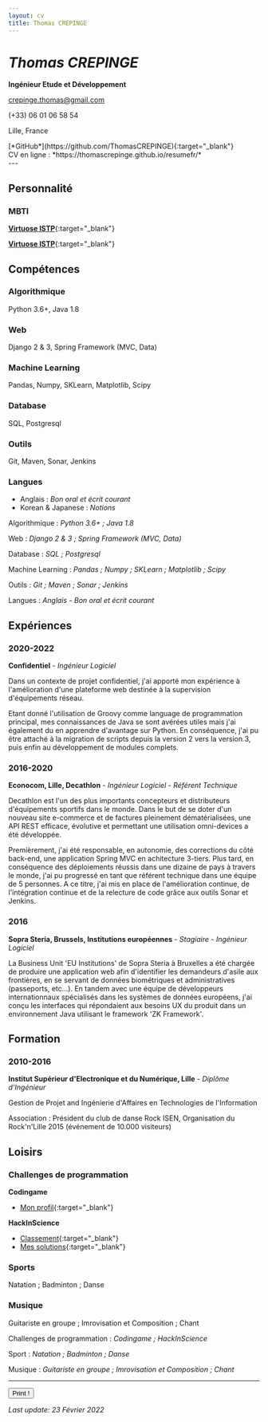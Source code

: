 ```yaml
---
layout: cv
title: Thomas CREPINGE
---
```

# *Thomas CREPINGE*

**Ingénieur Etude et Développement**

[crepinge.thomas@gmail.com](mailto:crepinge.thomas@gmail.com)

(+33) 06 01 06 58 54

Lille, France

<div class="screen" markdown="1">
[*GitHub*](https://github.com/ThomasCREPINGE){:target="_blank"}
</div>

<div class="print" markdown="1">
CV en ligne : *https://thomascrepinge.github.io/resumefr/*
</div>
---

<!--
{:.description}
**
-->

## Personnalité

### MBTI

<div class="screen" markdown="1">

[**Virtuose ISTP**](https://www.16personalities.com/istps-at-work){:target="_blank"}

</div>

<div class="print" markdown="1">

[**Virtuose ISTP**](https://www.16personalities.com/istps-at-work){:target="_blank"}

</div>

## Compétences

<div class="screen" markdown="1">

### Algorithmique

Python 3.6+,
Java 1.8

### Web 

Django 2 & 3,
Spring Framework (MVC, Data)

### Machine Learning 

Pandas, 
Numpy, 
SKLearn, 
Matplotlib, 
Scipy

### Database

SQL, 
Postgresql

### Outils

Git, 
Maven, 
Sonar, 
Jenkins

### Langues

+ Anglais : *Bon oral et écrit courant* 
+ Korean & Japanese : *Notions*

</div>

<div class="print" markdown="1">

Algorithmique :    *Python 3.6+ ; Java 1.8*

Web :              *Django 2 & 3 ; Spring Framework (MVC, Data)*

Database :         *SQL ; Postgresql*

Machine Learning : *Pandas ; Numpy ; SKLearn ; Matplotlib ; Scipy*

Outils :           *Git ; Maven ; Sonar ; Jenkins*

Langues :          *Anglais - Bon oral et écrit courant*

</div>


## Expériences

### 2020-2022
**Confidentiel** - *Ingénieur Logiciel*

Dans un contexte de projet confidentiel, j'ai apporté mon expérience à l'amélioration d'une plateforme web destinée à la supervision d'équipements réseau.

Etant donné l'utilisation de Groovy comme language de programmation principal, mes connaissances de Java se sont avérées utiles mais j'ai également du en apprendre d'avantage sur Python.
En conséquence, j'ai pu être attaché à la migration de scripts depuis la version 2 vers la version 3, puis enfin au développement de modules complets.


### 2016-2020
**Econocom, Lille, Decathlon** - *Ingénieur Logiciel - Référent Technique*

Decathlon est l'un des plus importants concepteurs et distributeurs d'équipements sportifs dans le monde.
Dans le but de se doter d'un nouveau site e-commerce et de factures pleinement dématérialisées, une API REST efficace, évolutive et permettant une utilisation omni-devices a été développée.

Premièrement, j'ai été responsable, en autonomie, des corrections du côté back-end, une application Spring MVC en achitecture 3-tiers.
Plus tard, en conséquence des déploiements réussis dans une dizaine de pays à travers le monde, j'ai pu progressé en tant que référent technique dans une équipe de 5 personnes.
A ce titre, j'ai mis en place de l'amélioration continue, de l'intégration continue et de la relecture de code grâce aux outils Sonar et Jenkins.


### 2016
**Sopra Steria, Brussels, Institutions européennes** - *Stagiaire - Ingénieur Logiciel*

La Business Unit 'EU Institutions' de Sopra Steria à Bruxelles a été chargée de produire une application web afin d'identifier les demandeurs d'asile aux frontières, en se servant de données biométriques et administratives (passeports, etc...).
En tandem avec une équipe de développeurs internationnaux spécialisés dans les systèmes de données européens, j'ai conçu les interfaces qui répondaient aux besoins UX du produit dans un environnement Java utilisant le framework 'ZK Framework'.

## Formation

### 2010-2016
**Institut Supérieur d'Electronique et du Numérique, Lille** - *Diplôme d'Ingénieur*

Gestion de Projet and Ingénierie d'Affaires en Technologies de l'Information

Association : Président du club de danse Rock ISEN, Organisation du Rock'n'Lille 2015 (événement de 10.000 visiteurs)
    
## Loisirs

<div class="screen" markdown="1">

### Challenges de programmation
**Codingame**
+ [Mon profil](https://www.codingame.com/profile/2ecc5b080c0c41edc84a425e0ca601457107752){:target="_blank"}

**HackInScience**
+ [Classement](https://www.hackinscience.org/leaderboard/){:target="_blank"}
+ [Mes solutions](https://github.com/ThomasCREPINGE/hackinsciencesprojects){:target="_blank"}

### Sports
Natation ; Badminton ; Danse

### Musique
Guitariste en groupe ; Imrovisation et Composition ; Chant

</div>

<div class="print" markdown="1">

Challenges de programmation : *Codingame ; HackInScience*

Sport :                       *Natation ; Badminton ; Danse*

Musique :                     *Guitariste en groupe ; Imrovisation et Composition ; Chant*

</div>


<div class="screen" markdown="1">

---

<button id="bt-print" onclick="window.print();">Print !</button>

*Last update: 23 Février 2022*

</div>
